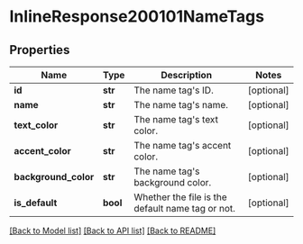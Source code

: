 # InlineResponse200101NameTags

## Properties
Name | Type | Description | Notes
------------ | ------------- | ------------- | -------------
**id** | **str** | The name tag&#x27;s ID. | [optional] 
**name** | **str** | The name tag&#x27;s name. | [optional] 
**text_color** | **str** | The name tag&#x27;s text color. | [optional] 
**accent_color** | **str** | The name tag&#x27;s accent color. | [optional] 
**background_color** | **str** | The name tag&#x27;s background color. | [optional] 
**is_default** | **bool** | Whether the file is the default name tag or not. | [optional] 

[[Back to Model list]](../README.md#documentation-for-models) [[Back to API list]](../README.md#documentation-for-api-endpoints) [[Back to README]](../README.md)

